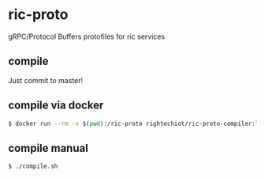 # ric-proto
gRPC/Protocol Buffers protofiles for ric services

## compile

Just commit to master!

## compile via docker

```bash
$ docker run --rm -v $(pwd):/ric-proto rightechiot/ric-proto-compiler:latest
```

## compile manual

```bash
$ ./compile.sh
```